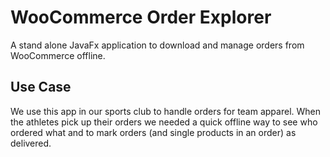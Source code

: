 # WooCommerce Order Explorer

A stand alone JavaFx application to download and manage orders from WooCommerce offline.

## Use Case

We use this app in our sports club to handle orders for team apparel.
When the athletes pick up their orders we needed a quick offline way
to see who ordered what and to mark orders (and single products in an order) as delivered.
